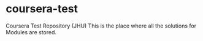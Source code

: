 # coursera-test
Coursera Test Repository (JHU)
This is the place where all the solutions for Modules are stored.
